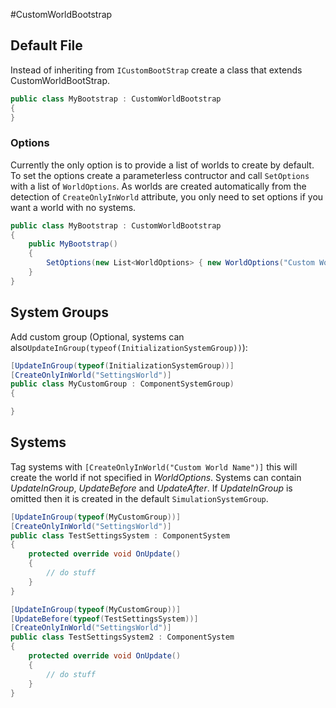 #CustomWorldBootstrap

## Default File
Instead of inheriting from `ICustomBootStrap` create a class that extends CustomWorldBootStrap.

```csharp
public class MyBootstrap : CustomWorldBootstrap
{
}
```

### Options
Currently the only option is to provide a list of worlds to create by default. To set the options create a parameterless contructor and call `SetOptions` with a list of `WorldOptions`.
As worlds are created automatically from the detection of `CreateOnlyInWorld` attribute, you only need to set options if you want a world with no systems.

```csharp
public class MyBootstrap : CustomWorldBootstrap
{
    public MyBootstrap()
    {
        SetOptions(new List<WorldOptions> { new WorldOptions("Custom World Name") });
    }
}
```

## System Groups

Add custom group (Optional, systems can also`UpdateInGroup(typeof(InitializationSystemGroup))`):

```csharp
[UpdateInGroup(typeof(InitializationSystemGroup))]
[CreateOnlyInWorld("SettingsWorld")]
public class MyCustomGroup : ComponentSystemGroup)
{

}
```

## Systems
Tag systems with `[CreateOnlyInWorld("Custom World Name")]` this will create the world if not specified in *WorldOptions*.
Systems can contain *UpdateInGroup*, *UpdateBefore* and *UpdateAfter*.
If *UpdateInGroup* is omitted then it is created in the default `SimulationSystemGroup`.

```csharp
[UpdateInGroup(typeof(MyCustomGroup))]
[CreateOnlyInWorld("SettingsWorld")]
public class TestSettingsSystem : ComponentSystem
{
    protected override void OnUpdate()
    {
        // do stuff
    }
}

[UpdateInGroup(typeof(MyCustomGroup))]
[UpdateBefore(typeof(TestSettingsSystem))]
[CreateOnlyInWorld("SettingsWorld")]
public class TestSettingsSystem2 : ComponentSystem
{
    protected override void OnUpdate()
    {
        // do stuff
    }
}

```







